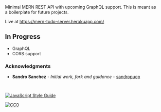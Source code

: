 Minimal MERN REST API with upcoming GraphQL support. This is meant as a boilerplate for future projects.

Live at https://mern-todo-server.herokuapp.com/

## In Progress

* GraphQL
* CORS support

### Acknowledgments

* **Sandro Sanchez** - *Initial work, fork and guidance* - [sandropucp](https://github.com/sandropucp)

<br>

[![JavaScript Style Guide](https://cdn.rawgit.com/feross/standard/master/badge.svg)](https://github.com/feross/standard)

<a rel="license" href="http://creativecommons.org/publicdomain/zero/1.0/">
  <img src="http://i.creativecommons.org/p/zero/1.0/88x31.png" style="border-style: none;" alt="CC0" />
</a>
